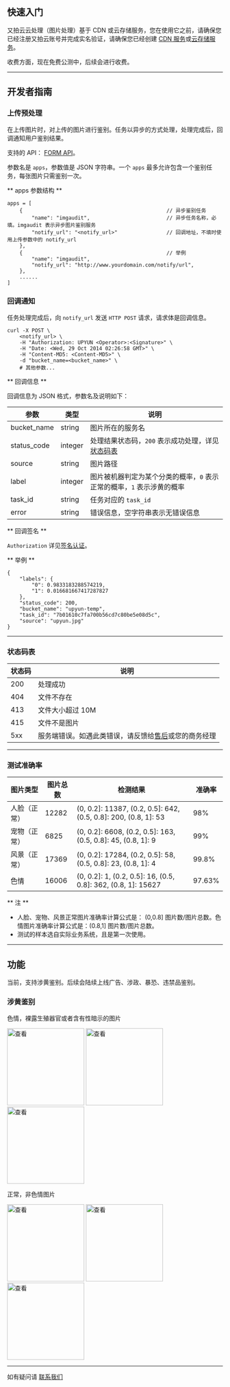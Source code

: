 ## 快速入门

又拍云云处理（图片处理）基于 CDN 或云存储服务，您在使用它之前，请确保您已经注册又拍云账号并完成实名验证，请确保您已经创建 [CDN 服务](/cdn/guide/)或[云存储服务](/api/quick_start/)。

收费方面，现在免费公测中，后续会进行收费。

---------

## 开发者指南

<a name="async_upload_process"></a>
### 上传预处理

在上传图片时，对上传的图片进行鉴别。任务以异步的方式处理，处理完成后，回调通知用户鉴别结果。

支持的 API： [FORM API](/api/form_api/#upload_args)。

参数名是 `apps`，参数值是 JSON 字符串。一个 `apps` 最多允许包含一个鉴别任务，每张图片只需鉴别一次。

** apps 参数结构 **

```
apps = [
    {                                               // 异步鉴别任务
        "name": "imgaudit",                         // 异步任务名称，必填。imgaudit 表示异步图片鉴别服务
        "notify_url": "<notify_url>"                // 回调地址，不填时使用上传参数中的 notify_url
    },
	{ 												// 举例			
	    "name": "imgaudit",                                         
	    "notify_url": "http://www.yourdomain.com/notify/url",                  
	},
    ......
]
```

### 回调通知 

任务处理完成后，向 `notify_url` 发送 `HTTP POST` 请求，请求体是回调信息。

```
curl -X POST \
    <notify_url> \
    -H "Authorization: UPYUN <Operator>:<Signature>" \
    -H "Date: <Wed, 29 Oct 2014 02:26:58 GMT>" \
	-H "Content-MD5: <Content-MD5>" \
    -d "bucket_name=<bucket_name>" \
	# 其他参数...
```

** 回调信息 **

回调信息为 JSON 格式，参数名及说明如下：

| 参数       	| 类型   	| 说明                                                      	|
|---------------|-----------|-----------------------------------------------------------|
| bucket_name   | string    | 图片所在的服务名                                     		|
| status_code   | integer   | 处理结果状态码，`200` 表示成功处理，详见[状态码表](#status)   	|
| source        | string    | 图片路径                                            		|
| label  		| integer  	| 图片被机器判定为某个分类的概率，`0` 表示正常的概率，`1` 表示涉黄的概率 |
| task_id       | string    | 任务对应的 `task_id`                                    	|
| error       	| string   	| 错误信息，空字符串表示无错误信息   							|

<!--

| label  		| integer  	| 图片被机器判定的分类，可能值 `0`、`1`，`0` 表示正常，`1` 表示涉黄 	|
| rate  		| float   	| 图片被机器判定为某个分类的概率，概率介于 `[0-1]` 之间，您可以根据您的需求确定需要人工复审的界限 |
| review  		| boolean  	| 是否需要人工复审，`true` 表示需要，`false` 表示不需要 			|

-->

** 回调签名 **

`Authorization` 详见[签名认证](/cloud/authorization/#_1)。

** 举例 **

```
{
	"labels": {
        "0": 0.9833183288574219,
        "1": 0.016681667417287827
    },
    "status_code": 200,
    "bucket_name": "upyun-temp",
    "task_id": "7b01610c7fa700b56cd7c80be5e08d5c",
    "source": "upyun.jpg"
}
```
<!--
    "label": 0,
	"rate": 0.9833183288574219,
    "review": false
-->

---------

<a name="status"></a>
### 状态码表

| 状态码    		| 说明        							|
|---------------|---------------------------------------|
| 200         	| 处理成功    							|
| 404         	| 文件不存在    							|
| 413         	| 文件大小超过 10M  						|
| 415         	| 文件不是图片    						|
| 5xx         	| 服务端错误。如遇此类错误，请反馈给[售后](https://www.upyun.com/about_contact.html)或您的商务经理 |

---------

### 测试准确率

| 图片类型 		| 图片总数	| 检测结果                        									| 准确率 	|
|---------------|-----------|-------------------------------------------------------------------|-----------|
| 人脸（正常）	| 12282 	| (0, 0.2]: 11387, (0.2, 0.5]: 642, (0.5, 0.8]: 200, (0.8, 1]: 53   | 98%		|
| 宠物（正常）   	| 6825  	| (0, 0.2]: 6608, (0.2, 0.5]: 163, (0.5, 0.8]: 45, (0.8, 1]: 9      | 99%		|
| 风景（正常）	| 17369 	| (0, 0.2]: 17284, (0.2, 0.5]: 58, (0.5, 0.8]: 23, (0.8, 1]: 4      | 99.8%		|
| 色情   		| 16006 	| (0, 0.2]: 1, (0.2, 0.5]: 16, (0.5, 0.8]: 362, (0.8, 1]: 15627 	| 97.63%	|

** 注 **

- 人脸、宠物、风景正常图片准确率计算公式是： (0,0.8] 图片数/图片总数。色情图片准确率计算公式是：(0.8,1] 图片数/图片总数。
- 测试的样本选自实际业务系统，且是第一次使用。

---------

## 功能

当前，支持涉黄鉴别。后续会陆续上线广告、涉政、暴恐、违禁品鉴别。


### 涉黄鉴别

色情，裸露生殖器官或者含有性暗示的图片

<img src="http://p.upyun.com/docs/cloud/porno2.jpg" height="180" target="_blank" title="查看" />
<img src="http://p.upyun.com/docs/cloud/porno3.png" height="180" target="_blank" title="查看" />
<img src="http://p.upyun.com/docs/cloud/porno4.jpg" height="180" target="_blank" title="查看" />

正常，非色情图片

<img src="http://p.upyun.com/docs/cloud/normal1.jpg" height="180" target="_blank" title="查看" />
<img src="http://p.upyun.com/docs/cloud/normal2.jpg" height="180" target="_blank" title="查看" />
<img src="http://p.upyun.com/docs/cloud/normal3.jpg" height="180" target="_blank" title="查看" />

<!--

### 小广告鉴别

### 涉政鉴别

### 血暴鉴别

### 违禁品鉴别

-->

---------

如有疑问请 [联系我们](https://www.upyun.com/about_contact.html)
